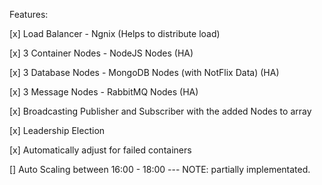 
Features:

[x] Load Balancer - Ngnix (Helps to distribute load)

[x] 3 Container Nodes - NodeJS Nodes (HA)

[x] 3 Database Nodes - MongoDB Nodes (with NotFlix Data) (HA)

[x] 3 Message Nodes - RabbitMQ Nodes (HA)

[x] Broadcasting Publisher and Subscriber with the added Nodes to array

[x] Leadership Election

[x] Automatically adjust for failed containers

[] Auto Scaling between 16:00 - 18:00
     --- NOTE: partially implementated.
